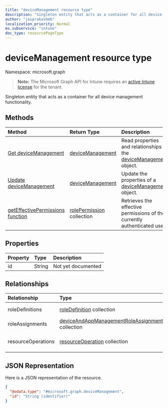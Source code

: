 ```yaml
---
title: "deviceManagement resource type"
description: "Singleton entity that acts as a container for all device management functionality."
author: "jaiprakashmb"
localization_priority: Normal
ms.subservice: "intune"
doc_type: resourcePageType
---
```


# deviceManagement resource type

Namespace: microsoft.graph

> **Note:** The Microsoft Graph API for Intune requires an [active Intune license](https://go.microsoft.com/fwlink/?linkid=839381) for the tenant.

Singleton entity that acts as a container for all device management functionality.

## Methods
|Method|Return Type|Description|
|:---|:---|:---|
|[Get deviceManagement](../api/intune-rbac-devicemanagement-get.md)|[deviceManagement](../resources/intune-rbac-devicemanagement.md)|Read properties and relationships of the [deviceManagement](../resources/intune-rbac-devicemanagement.md) object.|
|[Update deviceManagement](../api/intune-rbac-devicemanagement-update.md)|[deviceManagement](../resources/intune-rbac-devicemanagement.md)|Update the properties of a [deviceManagement](../resources/intune-rbac-devicemanagement.md) object.|
|[getEffectivePermissions function](../api/intune-rbac-devicemanagement-geteffectivepermissions.md)|[rolePermission](../resources/intune-rbac-rolepermission.md) collection|Retrieves the effective permissions of the currently authenticated user|

## Properties
|Property|Type|Description|
|:---|:---|:---|
|id|String|Not yet documented|

## Relationships
|Relationship|Type|Description|
|:---|:---|:---|
|roleDefinitions|[roleDefinition](../resources/intune-rbac-roledefinition.md) collection|The Role Definitions.|
|roleAssignments|[deviceAndAppManagementRoleAssignment](../resources/intune-rbac-deviceandappmanagementroleassignment.md) collection|The Role Assignments.|
|resourceOperations|[resourceOperation](../resources/intune-rbac-resourceoperation.md) collection|The Resource Operations.|

## JSON Representation
Here is a JSON representation of the resource.
<!-- {
  "blockType": "resource",
  "keyProperty": "id",
  "@odata.type": "microsoft.graph.deviceManagement"
}
-->
``` json
{
  "@odata.type": "#microsoft.graph.deviceManagement",
  "id": "String (identifier)"
}
```
